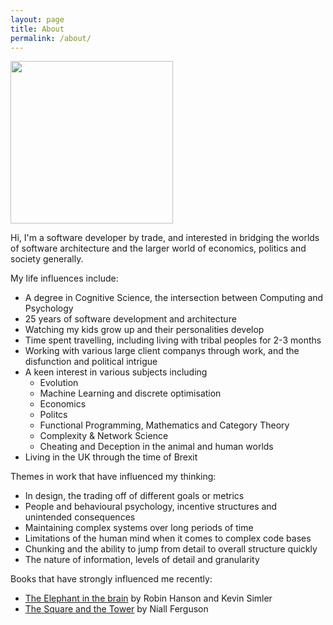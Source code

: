 ```yaml
---
layout: page
title: About
permalink: /about/
---
```


<img alt="" width="260" height="260" src="https://avatars2.githubusercontent.com/u/55509?s=460&amp;v=4">

Hi, I'm a software developer by trade, and interested in bridging the worlds of software architecture and the larger world
of economics, politics and society generally.

My life influences include:

- A degree in Cognitive Science, the intersection between Computing and Psychology
- 25 years of software development and architecture
- Watching my kids grow up and their personalities develop
- Time spent travelling, including living with tribal peoples for 2-3 months
- Working with various large client companys through work, and the disfunction and political intrigue
- A keen interest in various subjects including
  - Evolution
  - Machine Learning and discrete optimisation
  - Economics
  - Politcs
  - Functional Programming, Mathematics and Category Theory
  - Complexity & Network Science
  - Cheating and Deception in the animal and human worlds
- Living in the UK through the time of Brexit

Themes in work that have influenced my thinking:

- In design, the trading off of different goals or metrics
- People and behavioural psychology, incentive structures and unintended consequences
- Maintaining complex systems over long periods of time
- Limitations of the human mind when it comes to complex code bases
- Chunking and the ability to jump from detail to overall structure quickly
- The nature of information, levels of detail and granularity

Books that have strongly influenced me recently:

- [The Elephant in the brain](http://elephantinthebrain.com) by Robin Hanson and Kevin Simler
- [The Square and the Tower](http://elephantinthebrain.com) by Niall Ferguson 
